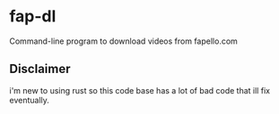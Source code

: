 # fap-dl

Command-line program to download videos from fapello.com

## Disclaimer
i'm new to using rust so this code base has a lot of bad code that ill fix eventually. 
